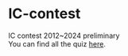# IC-contest
IC contest 2012~2024 preliminary  
You can find all the quiz [here](https://drive.google.com/drive/folders/1_bBk0ssJho0PA7WlZ6IecHMp9zacLOQA).

